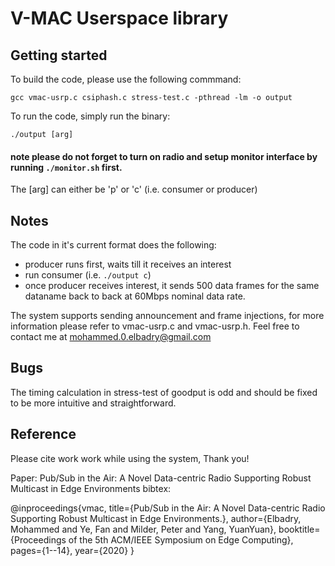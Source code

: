 # V-MAC Userspace library

## Getting started
To build the code, please use the following commmand:
```
gcc vmac-usrp.c csiphash.c stress-test.c -pthread -lm -o output 
```

To run the code, simply run the binary:

```
./output [arg]
```
#### note please do not forget to turn on radio and setup monitor interface by running `./monitor.sh` first.
The [arg] can either be 'p' or 'c' (i.e. consumer or producer)

## Notes

The code in it's current format does the following: 
- producer runs first, waits till it receives an interest
- run consumer (i.e. ``./output c``)
- once producer receives interest, it sends 500 data frames for the same dataname back to back at 60Mbps nominal data rate.

The system supports sending announcement and frame injections, for more information please refer to vmac-usrp.c and vmac-usrp.h. Feel free to contact me at mohammed.0.elbadry@gmail.com 

## Bugs
The timing calculation in stress-test of goodput is odd and should be fixed to be more intuitive and straightforward.

##
## Reference

Please cite work work while using the system, Thank you!

Paper: Pub/Sub in the Air: A Novel Data-centric Radio Supporting Robust Multicast in Edge Environments
bibtex:

@inproceedings{vmac,
  title={Pub/Sub in the Air: A Novel Data-centric Radio Supporting Robust Multicast in Edge Environments.},
  author={Elbadry, Mohammed and Ye, Fan and Milder, Peter and Yang, YuanYuan},
  booktitle={Proceedings of the 5th ACM/IEEE Symposium on Edge Computing},
  pages={1--14},
  year={2020}
}

